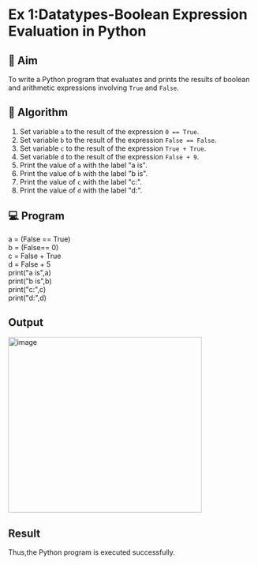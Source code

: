 
# Ex 1:Datatypes-Boolean Expression Evaluation in Python

## 🎯 Aim
To write a Python program that evaluates and prints the results of boolean and arithmetic expressions involving `True` and `False`.

## 🧠 Algorithm
1. Set variable `a` to the result of the expression `0 == True`.
2. Set variable `b` to the result of the expression `False == False`.
3. Set variable `c` to the result of the expression `True + True`.
4. Set variable `d` to the result of the expression `False + 9`.
5. Print the value of `a` with the label "a is".
6. Print the value of `b` with the label "b is".
7. Print the value of `c` with the label "c:".
8. Print the value of `d` with the label "d:".

## 💻 Program
a = (False == True)<br />
b = (False== 0)<br />
c = False + True<br />
d = False + 5<br />
print("a is",a) <br />
print("b is",b) <br />
print("c:",c)<br />
print("d:",d)

## Output
<img width="392" height="356" alt="image" src="https://github.com/user-attachments/assets/52593bc4-d432-40b4-a6f1-6ba575a70a15" />

## Result
Thus,the Python program is executed successfully.
